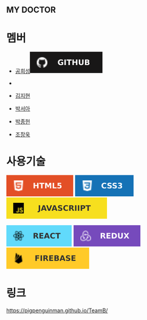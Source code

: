 ## MY DOCTOR

# 멤버
- [공희성](https://github.com/PigPenguinMan)![github](./ReadMe_img/깃허브.svg)
- 
- [김지현](https://github.com/wooodii) 

- [박서아](https://github.com/sophy97)

- [박종헌](https://github.com/whdgjs7300)

- [조창욱](https://github.com/sheepdog13)

# 사용기술

![HTML5](./ReadMe_img/html5.svg)
![CSS3](./ReadMe_img/css3.svg)
![JAVASCRIPT](./ReadMe_img/javascript.svg)

![REACT](./ReadMe_img/react.svg)
![REDUX](./ReadMe_img/redux.svg)
![FIREBASE](./ReadMe_img/firebase.svg)

# 링크 
https://pigpenguinman.github.io/TeamB/

#
